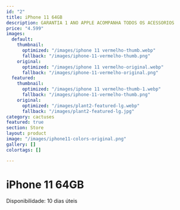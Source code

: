 ```yaml
---
id: "2"
title: iPhone 11 64GB
description: GARANTIA 1 ANO APPLE ACOMPANHA TODOS OS ACESSORIOS
price: "4.599"
images:
  default:
    thumbnail:
      optimized: "/images/iphone 11 vermelho-thumb.webp"
      fallback: "/images/iphone-11-vermelho-thumb.png"
    original:
      optimized: "/images/iphone 11 vermelho-original.webp"
      fallback: "/images/iphone-11-vermelho-original.png"
  featured:
    thumbnail:
      optimized: "/images/iphone 11 vermelho-thumb-1.webp"
      fallback: "/images/iphone-11-vermelho-thumb.png"
    original:
      optimized: "/images/plant2-featured-lg.webp"
      fallback: "/images/plant2-featured-lg.jpg"
category: cactuses
featured: true
section: Store
layout: product
image: "/images/iphone11-colors-original.png"
gallery: []
colortags: []

---
```

# iPhone 11 64GB

Disponibilidade: 10 dias úteis